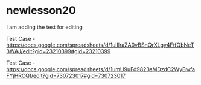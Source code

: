 # newlesson20

I am adding the test for editing



Test Case - https://docs.google.com/spreadsheets/d/1uiIlraZA0vBSnQrXLgy4FtfQbNeT3WAJ/edit?gid=23210399#gid=23210399

Test Case - https://docs.google.com/spreadsheets/d/1umU9uFd9823sMDzdC2WyBwfaFYjHRCQf/edit?gid=730723017#gid=730723017

